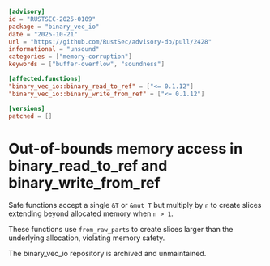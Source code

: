 ```toml
[advisory]
id = "RUSTSEC-2025-0109"
package = "binary_vec_io"
date = "2025-10-21"
url = "https://github.com/RustSec/advisory-db/pull/2428"
informational = "unsound"
categories = ["memory-corruption"]
keywords = ["buffer-overflow", "soundness"]

[affected.functions]
"binary_vec_io::binary_read_to_ref" = ["<= 0.1.12"]
"binary_vec_io::binary_write_from_ref" = ["<= 0.1.12"]

[versions]
patched = []
```

# Out-of-bounds memory access in binary_read_to_ref and binary_write_from_ref

Safe functions accept a single `&T` or `&mut T` but multiply by `n` to create slices extending beyond allocated memory when `n > 1`.

These functions use `from_raw_parts` to create slices larger than the underlying allocation, violating memory safety.

The binary_vec_io repository is archived and unmaintained.
